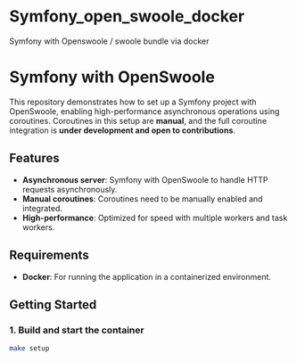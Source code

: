 # Symfony_open_swoole_docker
Symfony with Openswoole / swoole bundle via docker

# Symfony with OpenSwoole

This repository demonstrates how to set up a Symfony project with OpenSwoole, enabling high-performance asynchronous operations using coroutines. 
Coroutines in this setup are **manual**, and the full coroutine integration is **under development and open to contributions**.

## Features

- **Asynchronous server**: Symfony with OpenSwoole to handle HTTP requests asynchronously.
- **Manual coroutines**: Coroutines need to be manually enabled and integrated.
- **High-performance**: Optimized for speed with multiple workers and task workers.

## Requirements

- **Docker**: For running the application in a containerized environment.

## Getting Started


### 1. Build and start the container

```bash
make setup
```

